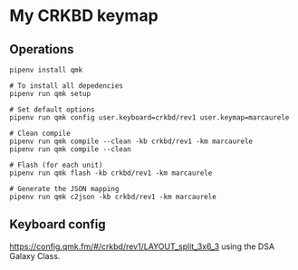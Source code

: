 # My CRKBD keymap

## Operations

```console
pipenv install qmk

# To install all depedencies
pipenv run qmk setup

# Set default options
pipenv run qmk config user.keyboard=crkbd/rev1 user.keymap=marcaurele

# Clean compile
pipenv run qmk compile --clean -kb crkbd/rev1 -km marcaurele
pipenv run qmk compile --clean

# Flash (for each unit)
pipenv run qmk flash -kb crkbd/rev1 -km marcaurele

# Generate the JSON mapping
pipenv run qmk c2json -kb crkbd/rev1 -km marcaurele
```

## Keyboard config

<https://config.qmk.fm/#/crkbd/rev1/LAYOUT_split_3x6_3> using the DSA Galaxy Class.
